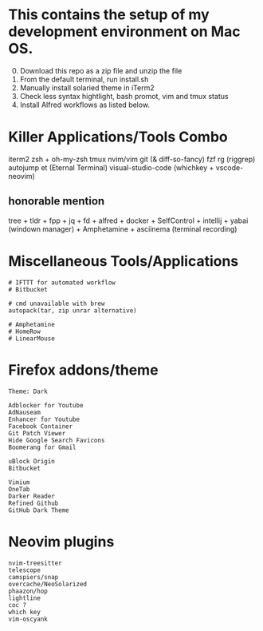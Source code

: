 # This contains the setup of my development environment on Mac OS.

0. Download this repo as a zip file and unzip the file
1. From the default terminal, run install.sh
2. Manually install solaried theme in iTerm2
3. Check less syntax hightlight, bash promot, vim and tmux status
5. Install Alfred workflows as listed below.



# Killer Applications/Tools Combo
iterm2
zsh + oh-my-zsh
tmux
nvim/vim
git (& diff-so-fancy)
fzf
rg (riggrep)
autojump
et (Eternal Terminal)
visual-studio-code (whichkey + vscode-neovim)

## honorable mention
tree + tldr + fpp + jq + fd + alfred + docker + SelfControl + intellij + yabai (windown manager) + Amphetamine + asciinema (terminal recording)




# Miscellaneous Tools/Applications
    # IFTTT for automated workflow
    # Bitbucket

    # cmd unavailable with brew
    autopack(tar, zip unrar alternative)

    # Amphetamine
    # HomeRow
    # LinearMouse


# Firefox addons/theme
    Theme: Dark

    Adblocker for Youtube
    AdNauseam
    Enhancer for Youtube
    Facebook Container
    Git Patch Viewer
    Hide Google Search Favicons
    Boomerang for Gmail

    uBlock Origin
    Bitbucket

    Vimium
    OneTab
    Darker Reader
    Refined Github
    GitHub Dark Theme


# Neovim plugins
    nvim-treesitter
    telescope
    camspiers/snap
    overcache/NeoSolarized
    phaazon/hop
    lightline
    coc ?
    which key    
    vim-oscyank
